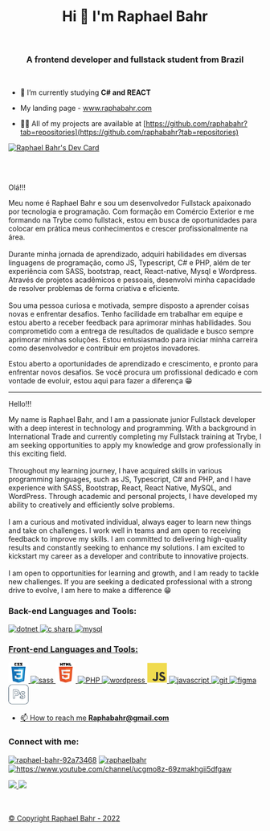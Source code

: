  
<h1 align="center">Hi 👋 I'm Raphael Bahr</h1>
</br>
<h3 align="center">A frontend developer and fullstack student from Brazil</h3>
</br>


- 🌱 I’m currently studying  **C# and REACT**

- My landing page - www.raphabahr.com

- 👨‍💻 All of my projects are available at [https://github.com/raphabahr?tab=repositories](https://github.com/raphabahr?tab=repositories)


<a href="https://app.daily.dev/lionbahr"><img src="https://api.daily.dev/devcards/v2/kZ454PkhM0iG8sjjAouOr.png?type=default&r=mtn" width="356" alt="Raphael Bahr's Dev Card"/></a>

          
</br>
</br>

Olá!!! </br>

Meu nome é Raphael Bahr e sou um desenvolvedor Fullstack apaixonado por tecnologia e programação. Com formação em Comércio Exterior e me formando na Trybe como fullstack, estou em busca de oportunidades para colocar em prática meus conhecimentos e crescer profissionalmente na área.</br>
</br>
Durante minha jornada de aprendizado, adquiri habilidades em diversas linguagens de programação, como JS, Typescript, C# e PHP, além de ter experiência com SASS, bootstrap, react, React-native, Mysql e Wordpress. Através de projetos acadêmicos e pessoais, desenvolvi minha capacidade de resolver problemas de forma criativa e eficiente.</br>
</br>
Sou uma pessoa curiosa e motivada, sempre disposto a aprender coisas novas e enfrentar desafios. Tenho facilidade em trabalhar em equipe e estou aberto a receber feedback para aprimorar minhas habilidades. Sou comprometido com a entrega de resultados de qualidade e busco sempre aprimorar minhas soluções.
Estou entusiasmado para iniciar minha carreira como desenvolvedor e contribuir em projetos inovadores. </br>

Estou aberto a oportunidades de aprendizado e crescimento, e pronto para enfrentar novos desafios. Se você procura um profissional dedicado e com vontade de evoluir, estou aqui para fazer a diferença 😁

---------------------------------------------------------------

Hello!!!  </br> 

My name is Raphael Bahr, and I am a passionate junior Fullstack developer with a deep interest in technology and programming. With a background in International Trade and currently completing my Fullstack training at Trybe, I am seeking opportunities to apply my knowledge and grow professionally in this exciting field. </br>
</br>
Throughout my learning journey, I have acquired skills in various programming languages, such as JS, Typescript, C# and PHP, and I have experience with SASS, Bootstrap, React, React Native, MySQL, and WordPress. Through academic and personal projects, I have developed my ability to creatively and efficiently solve problems.</br>
</br>
I am a curious and motivated individual, always eager to learn new things and take on challenges. I work well in teams and am open to receiving feedback to improve my skills. I am committed to delivering high-quality results and constantly seeking to enhance my solutions.
I am excited to kickstart my career as a developer and contribute to innovative projects. </br>
</br>
I am open to opportunities for learning and growth, and I am ready to tackle new challenges. If you are seeking a dedicated professional with a strong drive to evolve, I am here to make a difference 😁     


<h3 align="left"> Back-end Languages and Tools:</h3>
<p align="left"> <a href="" target="_blank" rel="noreferrer"> 
<img src="https://www.vectorlogo.zone/logos/dotnet/dotnet-vertical.svg" alt="dotnet" width="40" height="40"/> </a> <a href="https://www.w3.org/html/" target="_blank" rel="noreferrer"> 
<img src="https://upload.wikimedia.org/wikipedia/commons/b/bd/Logo_C_sharp.svg" alt="c sharp" width="40" height="40"/> </a> <a href="" target="_blank" rel="noreferrer"> 
<img src="https://www.vectorlogo.zone/logos/mysql/mysql-icon.svg" alt="mysql" width="40" height="40"/> </a> <a href="https://www.w3.org/html/" target="_blank" rel="noreferrer"> 
</p>

<h3 align="left"> Front-end Languages and Tools:</h3>
<p align="left"> <a href="https://www.w3schools.com/css/" target="_blank" rel="noreferrer"> 
<img src="https://raw.githubusercontent.com/devicons/devicon/master/icons/css3/css3-original-wordmark.svg" alt="css3" width="40" height="40"/> </a> <a href="https://www.figma.com/" target="_blank" rel="noreferrer"> 
<img src="https://www.vectorlogo.zone/logos/sass-lang/sass-lang-ar21.svg" alt="sass" width="40" height="40"/> </a> <a href="https://www.figma.com/" target="_blank" rel="noreferrer"> 
<img src="https://raw.githubusercontent.com/devicons/devicon/master/icons/html5/html5-original-wordmark.svg" alt="html5" width="40" height="40"/> </a> <a href="https://developer.mozilla.org/en-US/docs/Web/JavaScript" target="_blank" rel="noreferrer"> 
<img src="https://www.vectorlogo.zone/logos/php/php-horizontal.svg" alt="PHP" width="40" height="40"/> </a> <a href="https://git-scm.com/" target="_blank" rel="noreferrer">  
 <img src="https://www.vectorlogo.zone/logos/wordpress/wordpress-tile.svg" alt="wordpress" width="40" height="40"/> </a> <a href="https://git-scm.com/" target="_blank" rel="noreferrer">  
<img src="https://raw.githubusercontent.com/devicons/devicon/master/icons/javascript/javascript-original.svg" alt="javascript" width="40" height="40"/> </a> <a href="https://www.photoshop.com/en" target="_blank" rel="noreferrer">
<img src="https://www.vectorlogo.zone/logos/reactjs/reactjs-icon.svg" alt="javascript" width="40" height="40"/> </a> <a href="https://www.photoshop.com/en" target="_blank" rel="noreferrer" 
<img src="https://user-images.githubusercontent.com/93839553/191039702-f2e2c7c6-ac31-4531-9ac4-9cbd4a822104.png" alt="git" width="40" height="40"/> </a> <a href="https://www.w3.org/html/" target="_blank" rel="noreferrer">
<img src="https://www.vectorlogo.zone/logos/git-scm/git-scm-icon.svg" alt="git" width="40" height="40"/> </a> <a href="https://www.w3.org/html/" target="_blank" rel="noreferrer">  
<img src="https://www.vectorlogo.zone/logos/figma/figma-icon.svg" alt="figma" width="40" height="40"/> </a> <a href="https://git-scm.com/" target="_blank" rel="noreferrer">  
<img src="https://raw.githubusercontent.com/devicons/devicon/master/icons/photoshop/photoshop-line.svg" alt="photoshop" width="40" height="40"/> </a> <a href="https://reactjs.org/" target="_blank" rel="noreferrer"> 
</p>

          
- 📫 How to reach me **Raphabahr@gmail.com**

<h3 align="left">Connect with me:</h3>
<p align="left">
<a href="https://linkedin.com/in/raphael-bahr-92a73468" target="blank"><img align="center" src="https://raw.githubusercontent.com/rahuldkjain/github-profile-readme-generator/master/src/images/icons/Social/linked-in-alt.svg" alt="raphael-bahr-92a73468" height="30" width="40" /></a>
<a href="https://instagram.com/raphaelbahr" target="blank"><img align="center" src="https://raw.githubusercontent.com/rahuldkjain/github-profile-readme-generator/master/src/images/icons/Social/instagram.svg" alt="raphaelbahr" height="30" width="40" /></a>
<a href="https://www.youtube.com/channel/UCgMO8z-69ZmAkhGiI5dfgaw" target="blank"><img align="center"          src="https://raw.githubusercontent.com/rahuldkjain/github-profile-readme-generator/master/src/images/icons/Social/youtube.svg" alt="https://www.youtube.com/channel/ucgmo8z-69zmakhgii5dfgaw" height="30" width="40" /></a>


<div>
<a href="https://github.com/raphabahr">
<img height="180em" src="https://github-readme-stats.vercel.app/api/top-langs/?username=raphabahr&layout=compact&langs_count=7&theme=dracula"/>
<img height="180em" src="https://github-readme-stats.vercel.app/api?username=raphabahr&show_icons=true&theme=dracula&include_all_commits=true&count_private=true"/>
</div>

<br>  
          

          
<br>
      
  
 <p class="copyright">&copy; Copyright Raphael Bahr - 2022</p>
 


